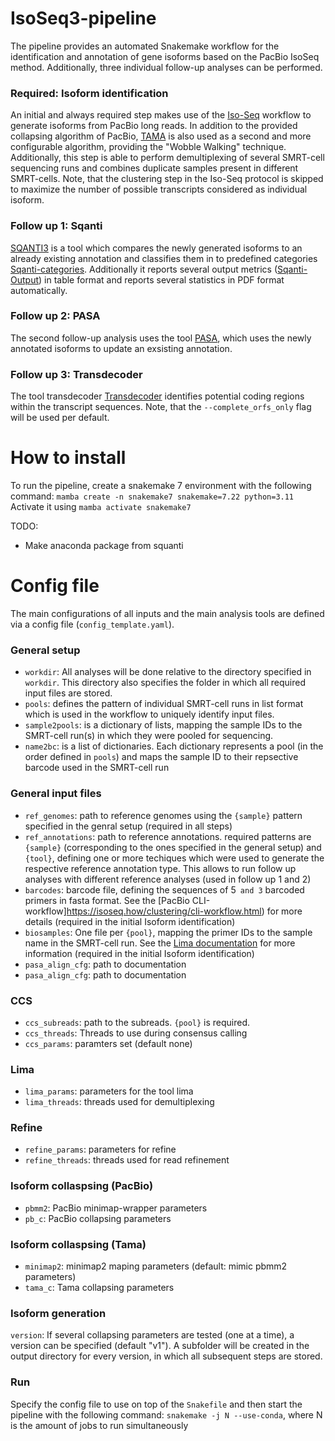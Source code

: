 # IsoSeq3-pipeline
The pipeline provides an automated Snakemake workflow for the identification and annotation of gene isoforms based on the PacBio IsoSeq method. Additionally, three individual follow-up analyses can be performed.

### Required: Isoform identification
An initial and always required step makes use of the [Iso-Seq](https://isoseq.how/) workflow to generate isoforms from PacBio long reads. In addition to the provided collapsing algorithm of PacBio, [TAMA](https://github.com/GenomeRIK/tama/wiki/Tama-Collapse) is also used as a second and more configurable algorithm, providing the "Wobble Walking" technique. Additionally, this step is able to perform demultiplexing of several SMRT-cell sequencing runs and combines duplicate samples present in different SMRT-cells. Note, that the clustering step in the Iso-Seq protocol is skipped to maximize the number of possible transcripts considered as individual isoform.

### Follow up 1: Sqanti
[SQANTI3](https://github.com/ConesaLab/SQANTI3) is a tool which compares the newly generated isoforms to an already existing annotation and classifies them in to predefined categories [Sqanti-categories](https://github.com/ConesaLab/SQANTI3/wiki/SQANTI3-isoform-classification:-categories-and-subcategories). Additionally it reports several output metrics ([Sqanti-Output](https://github.com/ConesaLab/SQANTI3/wiki/Understanding-the-output-of-SQANTI3-QC#classifcols)) in table format and reports several statistics in PDF format automatically.

### Follow up 2: PASA
The second follow-up analysis uses the tool [PASA](https://github.com/PASApipeline/PASApipeline/wiki), which uses the newly annotated isoforms to update an exsisting annotation.

### Follow up 3: Transdecoder
The tool transdecoder [Transdecoder](https://github.com/TransDecoder/TransDecoder/wiki) identifies potential coding regions within the transcript sequences. Note, that the ```--complete_orfs_only``` flag will be used per default.

# How to install
To run the pipeline, create a snakemake 7 environment with the following command: ```mamba create -n snakemake7 snakemake=7.22 python=3.11```<br>
Activate it using ```mamba activate snakemake7```

TODO:
  - Make anaconda package from squanti

# Config file
The main configurations of all inputs and the main analysis tools are defined via a config file (```config_template.yaml```).

### General setup
  - ```workdir```: All analyses will be done relative to the directory specified in ```workdir```. This directory also specifies the folder in which all required input files are stored.
  - ```pools```: defines the pattern of individual SMRT-cell runs in list format which is used in the workflow to uniquely identify input files.
  - ```sample2pools```: is a dictionary of lists, mapping the sample IDs to the SMRT-cell run(s) in which they were pooled for sequencing.
  - ```name2bc```: is a list of dictionaries. Each dictionary represents a pool (in the order defined in ```pools```) and maps the sample ID to their repsective barcode used in the SMRT-cell run

### General input files
  - ```ref_genomes```: path to reference genomes using the ```{sample}``` pattern specified in the genral setup (required in all steps)
  - ```ref_annotations```: path to reference annotations. required patterns are ```{sample}``` (corresponding to the ones specified in the general setup) and ```{tool}```, defining one or more techiques which were used to generate the respective reference annotation type. This allows to run follow up analyses with different reference analyses (used in follow up 1 and 2)
  - ```barcodes```: barcode file, defining the sequences of 5``` and 3``` barcoded primers in fasta format. See the [PacBio CLI-workflow]https://isoseq.how/clustering/cli-workflow.html) for more details (required in the initial Isoform identification)
  - ```biosamples```: One file per ```{pool}```, mapping the primer IDs to the sample name in the SMRT-cell run. See the [Lima documentation](https://lima.how/faq/biosample.html) for more information (required in the initial Isoform identification)
  - ```pasa_align_cfg```: path to documentation
  - ```pasa_align_cfg```: path to documentation

### CCS
  - ```ccs_subreads```: path to the subreads. ```{pool}``` is required.
  - ```ccs_threads```: Threads to use during consensus calling
  - ```ccs_params```: paramters set (default none)

### Lima
  - ```lima_params```: parameters for the tool lima
  - ```lima_threads```: threads used for demultiplexing

### Refine
  - ```refine_params```: parameters for refine
  - ```refine_threads```: threads used for read refinement

### Isoform collaspsing (PacBio)
  - ```pbmm2```: PacBio minimap-wrapper parameters
  - ```pb_c```: PacBio collapsing parameters

### Isoform collaspsing (Tama)
  - ```minimap2```: minimap2 maping parameters (default: mimic pbmm2 parameters)
  - ```tama_c```: Tama collapsing parameters

### Isoform generation
```version```: If several collapsing parameters are tested (one at a time), a version can be specified (default "v1"). A subfolder will be created in the output directory for every version, in which all subsequent steps are stored.


### Run
Specify the config file to use on top of the ```Snakefile``` and then start the pipeline with the following command:
```snakemake -j N --use-conda```, where N is the amount of jobs to run simultaneously
